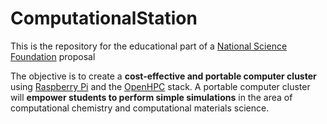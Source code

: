 # ComputationalStation
This is the repository for the educational part of a [National Science Foundation](https://www.nsf.gov) proposal 

The objective is to create a **cost-effective and portable computer cluster** using [Raspberry Pi](https://www.raspberrypi.com) and the [OpenHPC](https://openhpc.community) stack.
A portable computer cluster will **empower students to perform simple simulations** in the area of computational chemistry and computational materials science. 
